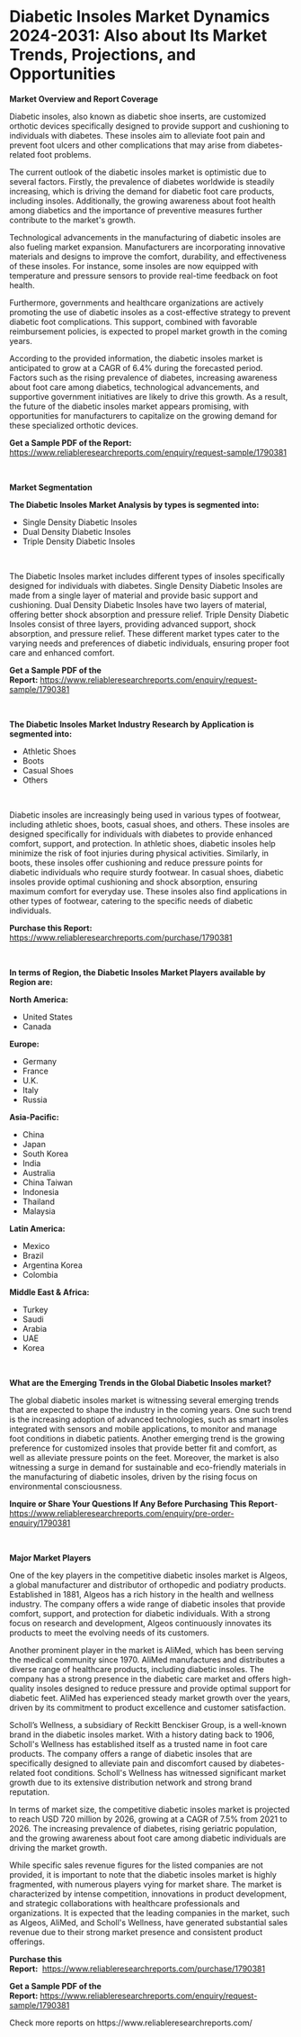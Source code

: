<p><h1>Diabetic Insoles Market Dynamics 2024-2031: Also about Its Market Trends, Projections, and Opportunities</h1></p><p><strong>Market Overview and Report Coverage</strong></p>
<p><p>Diabetic insoles, also known as diabetic shoe inserts, are customized orthotic devices specifically designed to provide support and cushioning to individuals with diabetes. These insoles aim to alleviate foot pain and prevent foot ulcers and other complications that may arise from diabetes-related foot problems.</p><p>The current outlook of the diabetic insoles market is optimistic due to several factors. Firstly, the prevalence of diabetes worldwide is steadily increasing, which is driving the demand for diabetic foot care products, including insoles. Additionally, the growing awareness about foot health among diabetics and the importance of preventive measures further contribute to the market's growth.</p><p>Technological advancements in the manufacturing of diabetic insoles are also fueling market expansion. Manufacturers are incorporating innovative materials and designs to improve the comfort, durability, and effectiveness of these insoles. For instance, some insoles are now equipped with temperature and pressure sensors to provide real-time feedback on foot health.</p><p>Furthermore, governments and healthcare organizations are actively promoting the use of diabetic insoles as a cost-effective strategy to prevent diabetic foot complications. This support, combined with favorable reimbursement policies, is expected to propel market growth in the coming years.</p><p>According to the provided information, the diabetic insoles market is anticipated to grow at a CAGR of 6.4% during the forecasted period. Factors such as the rising prevalence of diabetes, increasing awareness about foot care among diabetics, technological advancements, and supportive government initiatives are likely to drive this growth. As a result, the future of the diabetic insoles market appears promising, with opportunities for manufacturers to capitalize on the growing demand for these specialized orthotic devices.</p></p>
<p><strong>Get a Sample PDF of the Report:</strong> <a href="https://www.reliableresearchreports.com/enquiry/request-sample/1790381">https://www.reliableresearchreports.com/enquiry/request-sample/1790381</a></p>
<p>&nbsp;</p>
<p><strong>Market Segmentation</strong></p>
<p><strong>The Diabetic Insoles Market Analysis by types is segmented into:</strong></p>
<p><ul><li>Single Density Diabetic Insoles</li><li>Dual Density Diabetic Insoles</li><li>Triple Density Diabetic Insoles</li></ul></p>
<p>&nbsp;</p>
<p><p>The Diabetic Insoles market includes different types of insoles specifically designed for individuals with diabetes. Single Density Diabetic Insoles are made from a single layer of material and provide basic support and cushioning. Dual Density Diabetic Insoles have two layers of material, offering better shock absorption and pressure relief. Triple Density Diabetic Insoles consist of three layers, providing advanced support, shock absorption, and pressure relief. These different market types cater to the varying needs and preferences of diabetic individuals, ensuring proper foot care and enhanced comfort.</p></p>
<p><strong>Get a Sample PDF of the Report:</strong>&nbsp;<a href="https://www.reliableresearchreports.com/enquiry/request-sample/1790381">https://www.reliableresearchreports.com/enquiry/request-sample/1790381</a></p>
<p>&nbsp;</p>
<p><strong>The Diabetic Insoles Market Industry Research by Application is segmented into:</strong></p>
<p><ul><li>Athletic Shoes</li><li>Boots</li><li>Casual Shoes</li><li>Others</li></ul></p>
<p>&nbsp;</p>
<p><p>Diabetic insoles are increasingly being used in various types of footwear, including athletic shoes, boots, casual shoes, and others. These insoles are designed specifically for individuals with diabetes to provide enhanced comfort, support, and protection. In athletic shoes, diabetic insoles help minimize the risk of foot injuries during physical activities. Similarly, in boots, these insoles offer cushioning and reduce pressure points for diabetic individuals who require sturdy footwear. In casual shoes, diabetic insoles provide optimal cushioning and shock absorption, ensuring maximum comfort for everyday use. These insoles also find applications in other types of footwear, catering to the specific needs of diabetic individuals.</p></p>
<p><strong>Purchase this Report:</strong>&nbsp; <a href="https://www.reliableresearchreports.com/purchase/1790381">https://www.reliableresearchreports.com/purchase/1790381</a></p>
<p>&nbsp;</p>
<p><strong>In terms of Region, the Diabetic Insoles Market Players available by Region are:</strong></p>
<p>
    <p> <strong> North America: </strong>
        <ul>
            <li>United States</li>
            <li>Canada</li>
        </ul>
        </p> 
    <p> <strong> Europe: </strong>
        <ul>
            <li>Germany</li>
            <li>France</li>
            <li>U.K.</li>
            <li>Italy</li>
            <li>Russia</li>
        </ul>
        </p> 
    <p> <strong> Asia-Pacific: </strong>
        <ul>
            <li>China</li>
            <li>Japan</li>
            <li>South Korea</li>
            <li>India</li>
            <li>Australia</li>
            <li>China Taiwan</li>
            <li>Indonesia</li>
            <li>Thailand</li>
            <li>Malaysia</li>
        </ul>
        </p> 
    <p> <strong> Latin America: </strong>
        <ul>
            <li>Mexico</li>
            <li>Brazil</li>
            <li>Argentina Korea</li>
            <li>Colombia</li>
        </ul>
        </p> 
    <p> <strong> Middle East & Africa: </strong>
        <ul>
            <li>Turkey</li>
            <li>Saudi</li>
            <li>Arabia</li>
            <li>UAE</li>
            <li>Korea</li>
        </ul>
    </p>
    </p>
<p>&nbsp;</p>
<p><strong>What are the Emerging Trends in the Global Diabetic Insoles market?</strong></p>
<p><p>The global diabetic insoles market is witnessing several emerging trends that are expected to shape the industry in the coming years. One such trend is the increasing adoption of advanced technologies, such as smart insoles integrated with sensors and mobile applications, to monitor and manage foot conditions in diabetic patients. Another emerging trend is the growing preference for customized insoles that provide better fit and comfort, as well as alleviate pressure points on the feet. Moreover, the market is also witnessing a surge in demand for sustainable and eco-friendly materials in the manufacturing of diabetic insoles, driven by the rising focus on environmental consciousness.</p></p>
<p><strong>Inquire or Share Your Questions If Any Before Purchasing This Report</strong>- <a href="https://www.reliableresearchreports.com/enquiry/pre-order-enquiry/1790381">https://www.reliableresearchreports.com/enquiry/pre-order-enquiry/1790381</a></p>
<p>&nbsp;</p>
<p><strong>Major Market Players</strong></p>
<p><p>One of the key players in the competitive diabetic insoles market is Algeos, a global manufacturer and distributor of orthopedic and podiatry products. Established in 1881, Algeos has a rich history in the health and wellness industry. The company offers a wide range of diabetic insoles that provide comfort, support, and protection for diabetic individuals. With a strong focus on research and development, Algeos continuously innovates its products to meet the evolving needs of its customers. </p><p>Another prominent player in the market is AliMed, which has been serving the medical community since 1970. AliMed manufactures and distributes a diverse range of healthcare products, including diabetic insoles. The company has a strong presence in the diabetic care market and offers high-quality insoles designed to reduce pressure and provide optimal support for diabetic feet. AliMed has experienced steady market growth over the years, driven by its commitment to product excellence and customer satisfaction.</p><p>Scholl’s Wellness, a subsidiary of Reckitt Benckiser Group, is a well-known brand in the diabetic insoles market. With a history dating back to 1906, Scholl's Wellness has established itself as a trusted name in foot care products. The company offers a range of diabetic insoles that are specifically designed to alleviate pain and discomfort caused by diabetes-related foot conditions. Scholl's Wellness has witnessed significant market growth due to its extensive distribution network and strong brand reputation.</p><p>In terms of market size, the competitive diabetic insoles market is projected to reach USD 720 million by 2026, growing at a CAGR of 7.5% from 2021 to 2026. The increasing prevalence of diabetes, rising geriatric population, and the growing awareness about foot care among diabetic individuals are driving the market growth.</p><p>While specific sales revenue figures for the listed companies are not provided, it is important to note that the diabetic insoles market is highly fragmented, with numerous players vying for market share. The market is characterized by intense competition, innovations in product development, and strategic collaborations with healthcare professionals and organizations. It is expected that the leading companies in the market, such as Algeos, AliMed, and Scholl's Wellness, have generated substantial sales revenue due to their strong market presence and consistent product offerings.</p></p>
<p><strong>Purchase this Report:</strong>&nbsp;&nbsp;<a href="https://www.reliableresearchreports.com/purchase/1790381">https://www.reliableresearchreports.com/purchase/1790381</a></p>
<p></p>
<p><strong>Get a Sample PDF of the Report:</strong>&nbsp;<a href="https://www.reliableresearchreports.com/enquiry/request-sample/1790381">https://www.reliableresearchreports.com/enquiry/request-sample/1790381</a></p>
<p>Check more reports on https://www.reliableresearchreports.com/</p>